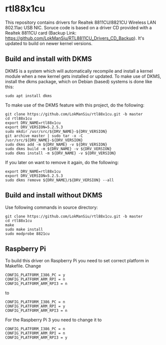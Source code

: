 # rtl88x1cu
This repository contains drivers for Realtek 8811CU/8821CU Wireless LAN 802.11ac USB NIC. Soruce code is based on a driver CD provided with a Realtek 8811CU card (Backup Link: https://github.com/LokManSiu/RTL8811CU_Drivers_CD_Backup). It's updated to build on newer kernel versions.

## Build and install with DKMS

DKMS is a system which will automatically recompile and install a kernel module when a new kernel gets installed or updated. To make use of DKMS, install the dkms package, which on Debian (based) systems is done like this:
```
sudo apt install dkms
```
To make use of the DKMS feature with this project, do the following:
```
git clone https://github.com/LokManSiu/rtl88x1cu.git -b master
cd rtl88x1cu
export DRV_NAME=rtl88x1cu
export DRV_VERSION=5.2.5.3
sudo mkdir /usr/src/${DRV_NAME}-${DRV_VERSION}
git archive master | sudo tar -x -C /usr/src/${DRV_NAME}-${DRV_VERSION}
sudo dkms add -m ${DRV_NAME} -v ${DRV_VERSION}
sudo dkms build -m ${DRV_NAME} -v ${DRV_VERSION}
sudo dkms install -m ${DRV_NAME} -v ${DRV_VERSION}
```
If you later on want to remove it again, do the following:
```
export DRV_NAME=rtl88x1cu
export DRV_VERSION=5.2.5.3
sudo dkms remove ${DRV_NAME}/${DRV_VERSION} --all
```
## Build and install without DKMS
Use following commands in source directory:
```
git clone https://github.com/LokManSiu/rtl88x1cu.git -b master
cd rtl88x1cu
make
sudo make install
sudo modprobe 8821cu
```
## Raspberry Pi
To build this driver on Raspberry Pi you need to set correct platform in Makefile.
Change
```
CONFIG_PLATFORM_I386_PC = y
CONFIG_PLATFORM_ARM_RPI = n
CONFIG_PLATFORM_ARM_RPI3 = n
```
to
```
CONFIG_PLATFORM_I386_PC = n
CONFIG_PLATFORM_ARM_RPI = y
CONFIG_PLATFORM_ARM_RPI3 = n
```
For the Raspberry Pi 3 you need to change it to
```
CONFIG_PLATFORM_I386_PC = n
CONFIG_PLATFORM_ARM_RPI = n
CONFIG_PLATFORM_ARM_RPI3 = y
```
